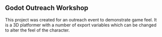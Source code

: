 ## Godot Outreach Workshop

This project was created for an outreach event to demonstrate game feel.
It is a 3D platformer with a number of export variables which can be changed to alter the feel of the character.
